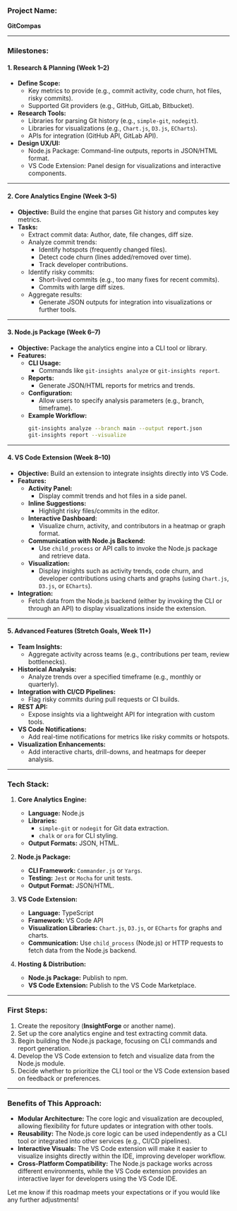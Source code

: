 ### **Project Name:**  
**GitCompas**

---

### **Milestones:**

#### **1. Research & Planning (Week 1–2)**
- **Define Scope:**
  - Key metrics to provide (e.g., commit activity, code churn, hot files, risky commits).
  - Supported Git providers (e.g., GitHub, GitLab, Bitbucket).
- **Research Tools:**
  - Libraries for parsing Git history (e.g., `simple-git`, `nodegit`).
  - Libraries for visualizations (e.g., `Chart.js`, `D3.js`, `ECharts`).
  - APIs for integration (GitHub API, GitLab API).
- **Design UX/UI:**
  - Node.js Package: Command-line outputs, reports in JSON/HTML format.
  - VS Code Extension: Panel design for visualizations and interactive components.

---

#### **2. Core Analytics Engine (Week 3–5)**
- **Objective:** Build the engine that parses Git history and computes key metrics.
- **Tasks:**
  - Extract commit data: Author, date, file changes, diff size.
  - Analyze commit trends:
    - Identify hotspots (frequently changed files).
    - Detect code churn (lines added/removed over time).
    - Track developer contributions.
  - Identify risky commits:
    - Short-lived commits (e.g., too many fixes for recent commits).
    - Commits with large diff sizes.
  - Aggregate results:
    - Generate JSON outputs for integration into visualizations or further tools.

---

#### **3. Node.js Package (Week 6–7)**
- **Objective:** Package the analytics engine into a CLI tool or library.
- **Features:**
  - **CLI Usage:**  
    - Commands like `git-insights analyze` or `git-insights report`.
  - **Reports:**
    - Generate JSON/HTML reports for metrics and trends.
  - **Configuration:**
    - Allow users to specify analysis parameters (e.g., branch, timeframe).
  - **Example Workflow:**
    ```bash
    git-insights analyze --branch main --output report.json
    git-insights report --visualize
    ```

---

#### **4. VS Code Extension (Week 8–10)**
- **Objective:** Build an extension to integrate insights directly into VS Code.
- **Features:**
  - **Activity Panel:**
    - Display commit trends and hot files in a side panel.
  - **Inline Suggestions:**
    - Highlight risky files/commits in the editor.
  - **Interactive Dashboard:**
    - Visualize churn, activity, and contributors in a heatmap or graph format.
  - **Communication with Node.js Backend:**
    - Use `child_process` or API calls to invoke the Node.js package and retrieve data.
  - **Visualization:**
    - Display insights such as activity trends, code churn, and developer contributions using charts and graphs (using `Chart.js`, `D3.js`, or `ECharts`).
- **Integration:**
  - Fetch data from the Node.js backend (either by invoking the CLI or through an API) to display visualizations inside the extension.

---

#### **5. Advanced Features (Stretch Goals, Week 11+)**
- **Team Insights:**
  - Aggregate activity across teams (e.g., contributions per team, review bottlenecks).
- **Historical Analysis:**
  - Analyze trends over a specified timeframe (e.g., monthly or quarterly).
- **Integration with CI/CD Pipelines:**
  - Flag risky commits during pull requests or CI builds.
- **REST API:**
  - Expose insights via a lightweight API for integration with custom tools.
- **VS Code Notifications:**
  - Add real-time notifications for metrics like risky commits or hotspots.
- **Visualization Enhancements:**
  - Add interactive charts, drill-downs, and heatmaps for deeper analysis.

---

### **Tech Stack:**
1. **Core Analytics Engine:**
   - **Language:** Node.js
   - **Libraries:**
     - `simple-git` or `nodegit` for Git data extraction.
     - `chalk` or `ora` for CLI styling.
   - **Output Formats:** JSON, HTML.

2. **Node.js Package:**
   - **CLI Framework:** `Commander.js` or `Yargs`.
   - **Testing:** `Jest` or `Mocha` for unit tests.
   - **Output Format:** JSON/HTML.

3. **VS Code Extension:**
   - **Language:** TypeScript
   - **Framework:** VS Code API
   - **Visualization Libraries:** `Chart.js`, `D3.js`, or `ECharts` for graphs and charts.
   - **Communication:** Use `child_process` (Node.js) or HTTP requests to fetch data from the Node.js backend.

4. **Hosting & Distribution:**
   - **Node.js Package:** Publish to npm.
   - **VS Code Extension:** Publish to the VS Code Marketplace.

---

### **First Steps:**
1. Create the repository (**InsightForge** or another name).
2. Set up the core analytics engine and test extracting commit data.
3. Begin building the Node.js package, focusing on CLI commands and report generation.
4. Develop the VS Code extension to fetch and visualize data from the Node.js module.
5. Decide whether to prioritize the CLI tool or the VS Code extension based on feedback or preferences.

---

### **Benefits of This Approach:**
- **Modular Architecture:** The core logic and visualization are decoupled, allowing flexibility for future updates or integration with other tools.
- **Reusability:** The Node.js core logic can be used independently as a CLI tool or integrated into other services (e.g., CI/CD pipelines).
- **Interactive Visuals:** The VS Code extension will make it easier to visualize insights directly within the IDE, improving developer workflow.
- **Cross-Platform Compatibility:** The Node.js package works across different environments, while the VS Code extension provides an interactive layer for developers using the VS Code IDE.

Let me know if this roadmap meets your expectations or if you would like any further adjustments!

